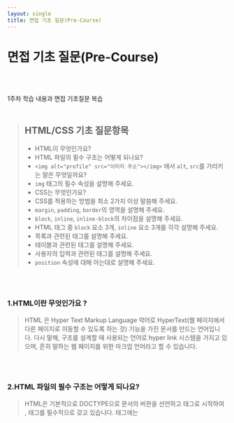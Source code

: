```yaml
---
layout: single
title: 면접 기초 질문(Pre-Course)
---
```


# 면접 기초 질문(Pre-Course)
<br/><br/>

1주차 학습 내용과 면접 기초질문 복습
<br/><br/>
> ## HTML/CSS 기초 질문항목
>- HTML이 무엇인가요?
>- HTML 파일의 필수 구조는 어떻게 되나요?
>- `<img alt="profile" src="이미지 주소"></img>` 에서 `alt`, `src`를 가리키는 말은 무엇일까요?
>- `img` 태그의 필수 속성을 설명해 주세요.
>- CSS는 무엇인가요?
>- CSS를 적용하는 방법을 최소 2가지 이상 말씀해 주세요.
>- `margin`, `padding`, `border`의 영역을 설명해 주세요.
>- `block`, `inline`, `inline-block`의 차이점을 설명해 주세요.
>- HTML 태그 중 `block` 요소 3개, `inline` 요소 3개를 각각 설명해 주세요.
>- 목록과 관련된 태그를 설명해 주세요.
>- 테이블과 관련된 태그를 설명해 주세요.
>- 사용자의 입력과 관련된 태그를 설명해 주세요.
>- `position` 속성에 대해 아는대로 설명해 주세요.

<br/><br/>
### 1.HTML이란 무엇인가요 ?    
> HTML 은 Hyper Text Markup Language 약어로 HyperText(웹 페이지에서 다른 페이지로 이동할 수 있도록 하는 것) 기능을 가진 문서를 만드는 언어입니다. 다시 말해, 구조를 설계할 때 사용되는 언어로 hyper link 시스템을 가지고 있으며, 흔히 말하는 웹 페이지를 위한 마크업 언어라고 할 수 있습니다.

<br/><br/>
### 2.HTML 파일의 필수 구조는 어떻게 되나요? 
> HTML은 기본적으로 DOCTYPE으로 문서의 버젼을 선언하고 <html>태그로 시작하여 <head> , <body> 태그를 필수적으로 갖고 있습니다. <head>태그에는 <title>태그가 필수로 필요합니다.

<br/><br/>  
### 3.`<img alt="profile" src="이미지 주소"></img>` 에서 `alt`, `src`를 가리키는 말은 무엇일까요?
> 'alt'은 스크린리더가 이미지를 설명할때 읽어오는 것. 이미지가 로드되지 않았을때 해당 값이 보여짐. src는 이미지태그의 url을 명시함
  
<br/><br/>
### 4.`img` 태그의 필수 속성을 설명해 주세요.
> 필수속성은 alt와 src 내용은 3번 문항과 같음
  
<br/><br/>
### 5.CSS는 무엇인가요?
> Cascading Style Sheet 의 약어로 HTML을 시각적으로 꾸며줄 수 있는 별도의 언어입니다. 
  
<br/><br/>
### 6.CSS를 적용하는 방법을 최소 2가지 이상 말씀해 주세요.
> #### 1)태그 내부에 style 속성을 적용하는 것<br/><br/>
> ```html 
>  <body>
>    <p style=color:blue>안녕하세요</p>
>  </body>```
> <br/>
  
> #### 2)head에 CSS 파일을 링크해주기<br/><br/>
> ```html 
>  <head>
>    <link href="style.css" rel="stylesheet" type="text/css" />
>  </head>```
    
<br/><br/>
### 7.`margin`, `padding`, `border`의 영역을 설명해 주세요.
> #### Border 
  테두리를 의미함. 색과 굵기, 선의 유형 등을 지정할 수 있다.
> #### Margin 
  border의 외부에 생긱는 여백. 기본적으로 투명하며 배경색을 지정할 수 없다.
> #### Padding
  border 내부에 생기는 여백. 기본적으로 투명하나 배경색을 지정할 수 있다. 
    
<br/><br/>
### 8.`block`, `inline`, `inline-block`의 차이점을 설명해 주세요.
> #### inline
  자신의 width 크기만큼만 가로 공간을 차지하는 요소. 옆에 다른 inline 요소가 생기면 나란히 배치됨 ex)```<span> , <img> , <a>```
> #### block
  자신의 width 크기에 상관 없이 화면상의 가로 공간을 모두 차지하는 요소. 하여 다음요소는 옆에 붙지 못하고 아래에 배치됨 ex) ```<div> , <p>```
> #### inline-block
  inline-block으로 지정해주면 줄바꿈 없이 width 크기에 따라 같은 라인에 둘 수 있음
  
<br/><br/>
### 9.HTML 태그 중 `block` 요소 3개, `inline` 요소 3개를 각각 설명해 주세요.
> #### block 요소
  1.```<div>```: 콘텐츠를 분할하는 요소<br/>
  2.```<p>``` : 문장을 구분할때 사용하는 태그<br/>
  3.```<h1>~<h5>``` : 제목 태그로 사용
<br/>
> #### inline 요소
  1.```<span>```: 콘텐츠를 묶을때 사용하는 대표적인 인라인 컨테이너<br/>
  2.```<a>``` : 다른 url로 연결할 수 있는 링크를 삽입할때 쓰는 태그<br/>
  3.```<img>``` : 이미지 요소들을 웹페이지에 삽이할때 쓰는 태그

<br/><br/>
### 10.목록과 관련된 태그를 설명해 주세요
> ```<ul>``` : unordered list의 약자로 순서가 필요 없는 목록을 만드는데 사용<br/>
> ```<ol>``` : ordered list의 약자로 순자나 알파벳 등 순서가 있는 목록을 만드는데 사용<br/>
> ```<dl>``` : definition list의 약자로 용어를 설명하는 목록을 만드는데 사용
  
<br/><br/>
### 11.사용자의 입력과 관련된 태그를 설명해 주세요.
>```<input>```: 사용자의 입력을 받을 수 있고, 속성으로 type을 설정할 수 있다. (input type : password, text, button 등)
>```<textarea>```: ```<input>``` 보다 더 긴 문자열을 입력 받을 때 사용
 
